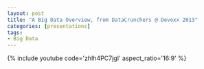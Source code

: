 ```yaml
---
layout: post
title: "A Big Data Overview, from DataCrunchers @ Devoxx 2013"
categories: [presentations]
tags:
- Big Data
---
```



{% include youtube code='zhIh4PC7jgI' aspect_ratio='16:9' %}

